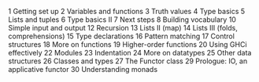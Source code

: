 1   Getting set up
2   Variables and functions
3   Truth values
4   Type basics
5   Lists and tuples
6   Type basics II
7   Next steps
8   Building vocabulary
10  Simple input and output
12  Recursion
13  Lists II (map)
14  Lists III (folds, comprehensions)
15  Type declarations
16  Pattern matching
17  Control structures
18  More on functions
19  Higher-order functions
20  Using GHCi effectively
22  Modules
23  Indentation
24  More on datatypes
25  Other data structures
26  Classes and types
27  The Functor class
29  Prologue: IO, an applicative functor
30  Understanding monads
